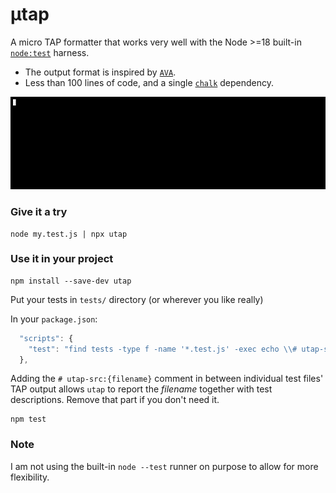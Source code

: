 # μtap
A micro TAP formatter that works very well with the Node >=18 built-in [`node:test`](https://nodejs.org/docs/latest-v18.x/api/test.html) harness.
- The output format is inspired by [`AVA`](https://github.com/avajs/ava).
- Less than 100 lines of code, and a single [`chalk`](https://www.npmjs.com/package/chalk) dependency.

![Example output](screenshots/lorem.gif)

### Give it a try
```
node my.test.js | npx utap
```

### Use it in your project
```
npm install --save-dev utap
```

Put your tests in `tests/` directory (or wherever you like really)

In your `package.json`:

```js
  "scripts": {
    "test": "find tests -type f -name '*.test.js' -exec echo \\# utap-src:{} \\; -exec node {} \\; | utap"
  },
```

Adding the `# utap-src:{filename}` comment in between individual test files' TAP output allows `utap` to report the *filename* together with test descriptions. Remove that part if you don't need it.

```
npm test
```

### Note
I am not using the built-in `node --test` runner on purpose to allow for more flexibility.
